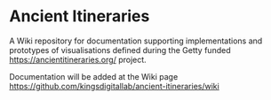 # Ancient Itineraries
A Wiki repository for documentation supporting implementations and prototypes of visualisations defined during the Getty funded https://ancientitineraries.org/ project.

Documentation will be added at the Wiki page https://github.com/kingsdigitallab/ancient-itineraries/wiki



